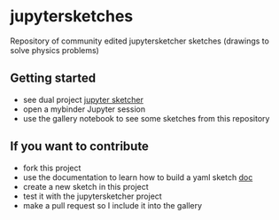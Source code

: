 # jupytersketches
Repository of community edited jupytersketcher sketches (drawings to solve physics problems)

## Getting started

- see dual project [jupyter sketcher](https://github.com/gbrault/jupytersketcher)
- open a mybinder Jupyter session
- use the gallery notebook to see some sketches from this repository

## If you want to contribute

- fork this project
- use the documentation to learn how to build a yaml sketch [doc](https://gbrault.github.io/jupytersketcher/)
- create a new sketch in this project
- test it with the jupytersketcher project
- make a pull request so I include it into the gallery


